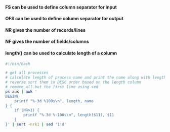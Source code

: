 #### FS can be used to define column separator for input
#### OFS can be used to define column separator for output
#### NR gives the number of records/lines
#### NF gives the number of fields/columns
#### length() can be used to calculate length of a column
```bash
#!/bin/bash

# get all processes
# calculate length of process name and print the name along with length
# reverse sort them in DESC order based on the length column
# remove all but the first line using sed
ps aux | awk '
BEGIN{
	printf "%-3d %100s\n", length, name 
} {
	if (NR>1) {
		printf "%-3d %-100s\n", length($11), $11
	}
}' | sort -nrk1 | sed '1!d'
```